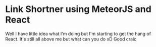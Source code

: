 # Link Shortner using MeteorJS and React
Well I have little idea what I'm doing but I'm starting to get the hang of React. It's still all above me but what can you do xD Good craic